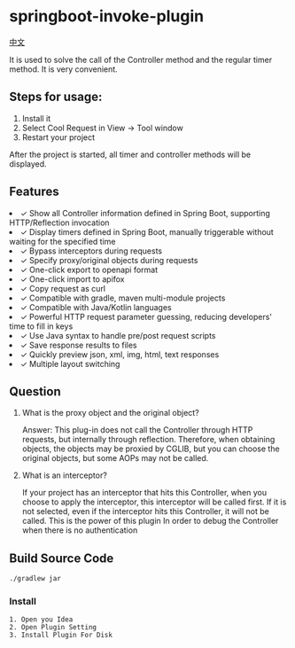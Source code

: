 # springboot-invoke-plugin

[中文](https://github.com/houxinlin/springboot-invoke-plugin/blob/main/README.zh.md)

It is used to solve the call of the Controller method and the regular timer method. It is very convenient.

## Steps for usage:

1. Install it
2. Select Cool Request in View → Tool window
3. Restart your project

After the project is started, all timer and controller methods will be displayed. 

## Features
<li>✓ Show all Controller information defined in Spring Boot, supporting HTTP/Reflection invocation</li>
<li>✓ Display timers defined in Spring Boot, manually triggerable without waiting for the specified time</li>
<li>✓ Bypass interceptors during requests</li>
<li>✓ Specify proxy/original objects during requests</li>
<li>✓ One-click export to openapi format</li>
<li>✓ One-click import to apifox</li>
<li>✓ Copy request as curl</li>
<li>✓ Compatible with gradle, maven multi-module projects</li>
<li>✓ Compatible with Java/Kotlin languages</li>
<li>✓ Powerful HTTP request parameter guessing, reducing developers' time to fill in keys</li>
<li>✓ Use Java syntax to handle pre/post request scripts</li>
<li>✓ Save response results to files</li>
<li>✓ Quickly preview json, xml, img, html, text responses</li>
<li>✓ Multiple layout switching</li>

## Question


1. What is the proxy object and the original object?
  
    Answer: This plug-in does not call the Controller through HTTP requests, but internally through reflection. Therefore, when obtaining objects, the objects may be proxied by CGLIB, but you can choose the original objects, but some AOPs may not be called.


2. What is an interceptor?

    If your project has an interceptor that hits this Controller, when you choose to apply the interceptor, this interceptor will be called first. If it is not selected, even if the interceptor hits this Controller, it will not be called. This is the power of this plugin In order to debug the Controller when there is no authentication



## Build Source Code

```cmd
./gradlew jar
```
### Install
    1. Open you Idea
    2. Open Plugin Setting
    3. Install Plugin For Disk
